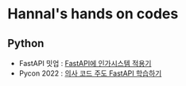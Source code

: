 Hannal's hands on codes
=======================

Python
-------


- FastAPI 밋업 : [FastAPI에 인가시스템 적용기](https://github.com/hannal/hands-on/tree/main/python/fastapi-graphql-with-authz)
- Pycon 2022 : [의사 코드 주도 FastAPI 학습하기](https://github.com/hannal/hands-on/tree/python/pseudo-code-based-learning-fastapi/python/pseudo-code-based-learning-fastapi)

